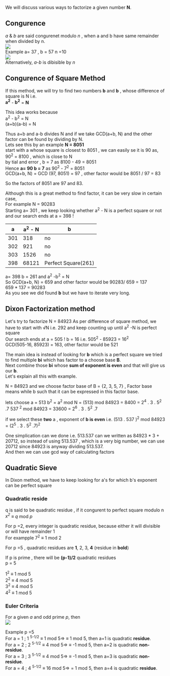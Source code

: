 We will discuss various ways to factorize a given number **N**.

## Congurence
*a* & *b* are said congurenet modulo *n* , when a and b have same remainder when divided by n.    
![](https://wikimedia.org/api/rest_v1/media/math/render/svg/fbb66ad4d03232b185b3dd6a6ee293943f21f786)  
Example a= 37 , b = 57 n =10  
![](https://wikimedia.org/api/rest_v1/media/math/render/svg/2597d68becb3448bb118defd783d20f82d182aee)  
Alternatively, *a*-*b* is dibisible by *n*

## Congurence of Square Method
If this method, we will try to find two numbers **b** and **b**  , whose difference of square is N i.e. <br />
**a<sup>2</sup>** - **b<sup>2</sup>** = **N**

This idea works because<br />
a<sup>2</sup> - b<sup>2</sup> = N<br />
(a+b)(a-b) = N<br />

Thus a+b and a-b divides N and if we take GCD(a+b, N) and the other factor can be found by dividing by N.<br />
Lets see this by an example **N = 8051** <br />
start with a whose square is closest to 8051 , we can easily se it is 90 as,  90<sup>2</sup> = 8100 , which is close to N <br />
by tial and error , b = 7 as 8100 - 49 = 8051<br />
Hence **a= 90 b = 7** as 90<sup>2</sup> - 7<sup>2</sup> = 8051<br />
GCD(a+b, N) = GCD (97, 8051) = 97 , other factor would be 8051 / 97 = 83<br />

So the factors of 8051 are 97 and 83.<br />

Although this is a great method to find factor, it can be very slow in certain case,<br />
For example  N = 90283<br />
Starting a= 301 , we keep looking whether a<sup>2</sup> - N is a perfect square or not and our search ends at a = 398 !<br />

a | a<sup>2</sup> - N| b
------|-------|--------
301| 318 | no
302| 921 | no
303| 1526| no
398| 68121| Perfect Square(261)

a= 398 b = 261 and a<sup>2</sup> -b<sup>2</sup> = N <br />
So GCD(a+b, N) = 659 and other factor would be 90283/ 659 = 137<br />
659 * 137 = 90283<br />
As you see we did found **b**  but we have to iterate very long.<br />

## Dixon Factorization method

Let's try to factorize 
N = 84923 
As per difference of square method, we have to start with √N i.e. 292 and keep counting up until a<sup>2</sup> -N is perfect square  
Our search ends at a = 505 !  b = 16 i.e. 505<sup>2</sup> - 85923 = 16<sup>2</sup>  
GCD(505-16, 85923) = 163, other factor would be 521  

The main idea is instead of looking for **b** which is a perfect square we tried to find multiple **bi**  which has factor to a choose base **B**.  
Next combine those **bi** whose **sum of exponent is even** and that will give us our **b**.<br />
Let's explain all this with example.  

N = 84923  and we choose factor base of B = {2, 3, 5, 7} , Factor base means while b such that it can be expressed in this factor base.

lets choose a = 513     b<sup>2</sup> = a<sup>2</sup> mod N = (513) mod 84923 = 8400 = 2<sup>4</sup>  . 3 . 5<sup>2</sup> .7
537 <sup>2</sup> mod 84923 = 33600 =  2<sup>6</sup>  . 3 . 5<sup>2</sup> .7

if we select these **two** a , exponent of **b is even** i.e. 
(513 . 537 )<sup>2</sup> mod 84923 = (2<sup>5</sup>  . 3 . 5<sup>2</sup> .7)<sup>2</sup>

One simplication can we done i.e. 513.537 can we written as 84923 * 3 + 20712, so instead of using 513.537 , which is a very big number, we can use 20712 since 84923 is anyway dividing 513.537.  
And then we can use gcd way of calculating factors  

## Quadratic Sieve  

In Dixon method, we have to keep looking for a's for which b's exponent can be perfect square  

### Quadratic reside
q is said to be quadratic residue , if it congurent to perfect square modulo n  
*x<sup>2</sup>* ≡  *q*  mod *p*  

For p =2, every integer is quadratic residue, because either it will divisible or will have remainder 1  
For exampple 7<sup>2</sup> ≡ 1 mod 2  

For p =5 , quadratic residues are **1**, 2, 3, **4** (residue in **bold**)  

If p is prime , there will be **(p-1)/2** quadratic residues  
p = 5  

1<sup>2</sup> ≡ 1 mod 5  
2<sup>2</sup> ≡ 4 mod 5  
3<sup>2</sup> ≡ 4 mod 5  
4<sup>2</sup> ≡ 1 mod 5  

### Euler Criteria
For a given *a* and odd prime *p*, then  
![](https://wikimedia.org/api/rest_v1/media/math/render/svg/f91057ce9d4d7a48280406d44f52d6417950b43f)  

Example p =5  
For a = 1 ; 1 <sup> 5-1/2</sup> ≡ 1 mod 5=> ≡  1 mod 5, then a=1 is quadratic **residue**.  
For a = 2 ; 2 <sup> 5-1/2</sup> ≡ 4 mod 5=> ≡ -1 mod 5, then a=2 is quadratic **non-residue**.  
For a = 3 ; 3 <sup> 5-1/2</sup> ≡ 4 mod 5=> ≡ -1 mod 5, then a=3 is quadratic **non-residue**.  
For a = 4 ; 4 <sup> 5-1/2</sup> ≡ 16 mod 5=> = 1 mod 5, then a=4 is quadratic **residue**.  







